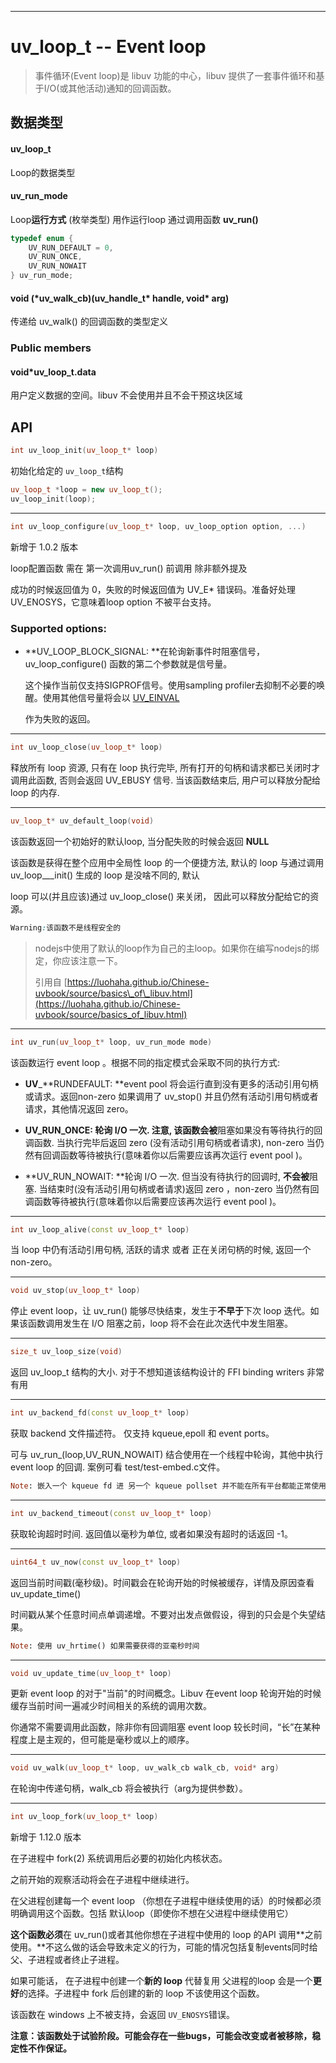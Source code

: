 
---

# uv\_loop\_t -- Event loop

> 事件循环\(Event loop\)是 libuv 功能的中心，libuv 提供了一套事件循环和基于I/O\(或其他活动\)通知的回调函数。

## 数据类型

#### **uv\_loop\_t**

Loop的数据类型

#### **uv\_run\_mode**

Loop**运行方式** \(枚举类型\)  用作运行loop   通过调用函数 **uv\_run\(\)**

```cpp
typedef enum {
    UV_RUN_DEFAULT = 0,
    UV_RUN_ONCE,
    UV_RUN_NOWAIT
} uv_run_mode;
```

#### void \(\*uv\_walk\_cb\)\(uv\_handle\_t\* handle, void\* arg\)

传递给 uv\_walk\(\) 的回调函数的类型定义

### Public members

#### void\*uv\_loop\_t.data

用户定义数据的空间。libuv 不会使用并且不会干预这块区域

## API

```cpp
int uv_loop_init(uv_loop_t* loop)
```

初始化给定的 `uv_loop_t`结构

```cpp
uv_loop_t *loop = new uv_loop_t();
uv_loop_init(loop);
```

---

```cpp
int uv_loop_configure(uv_loop_t* loop, uv_loop_option option, ...)
```

新增于 1.0.2 版本

loop配置函数 需在 第一次调用uv\_run\(\) 前调用 除非额外提及

成功的时候返回值为 0，失败的时候返回值为 UV\_E\* 错误码。准备好处理UV\_ENOSYS，它意味着loop option 不被平台支持。

### Supported options:

* **UV\_LOOP\_BLOCK\_SIGNAL: **在轮询新事件时阻塞信号，uv\_loop\_configure\(\) 函数的第二个参数就是信号量。

  这个操作当前仅支持SIGPROF信号。使用sampling profiler去抑制不必要的唤醒。使用其他信号量将会以 [UV\_EINVAL](/ERROR.md)

  作为失败的返回。

---

```cpp
int uv_loop_close(uv_loop_t* loop)
```

释放所有 loop 资源, 只有在 loop 执行完毕, 所有打开的句柄和请求都已关闭时才调用此函数,  否则会返回 UV\_EBUSY 信号. 当该函数结束后, 用户可以释放分配给 loop 的内存.

---

```cpp
uv_loop_t* uv_default_loop(void)
```

该函数返回一个初始好的默认loop, 当分配失败的时候会返回 **NULL**

该函数是获得在整个应用中全局性 loop 的一个便捷方法, 默认的 loop 与通过调用 uv\_loop\_\_\_init\(\) 生成的 loop 是没啥不同的, 默认

loop 可以\(并且应该\)通过 uv\_loop\_close\(\) 来关闭， 因此可以释放分配给它的资源。

```css
Warning:该函数不是线程安全的
```

> nodejs中使用了默认的loop作为自己的主loop。如果你在编写nodejs的绑定，你应该注意一下。
>
> 引用自 [https://luohaha.github.io/Chinese-uvbook/source/basics\_of\_libuv.html](https://luohaha.github.io/Chinese-uvbook/source/basics_of_libuv.html)

---

```cpp
int uv_run(uv_loop_t* loop, uv_run_mode mode)
```

该函数运行 event loop 。根据不同的指定模式会采取不同的执行方式:

* **UV**\_**RUNDEFAULT:      **event pool 将会运行直到没有更多的活动引用句柄或请求。返回non-zero 如果调用了 uv\_stop\(\) 并且仍然有活动引用句柄或者请求，其他情况返回 zero。

* **UV\_RUN\_ONCE:          **轮询 I/O 一次. 注意, 该函数**会被**阻塞如果没有等待执行的回调函数. 当执行完毕后返回 zero \(没有活动引用句柄或者请求\), non-zero 当仍然有回调函数等待被执行\(意味着你以后需要应该再次运行 event pool \)。

* **UV\_RUN\_NOWAIT:     **轮询 I/O 一次. 但当没有待执行的回调时, **不会被**阻塞. 当结束时\(没有活动引用句柄或者请求\)返回 zero ，non-zero 当仍然有回调函数等待被执行\(意味着你以后需要应该再次运行 event pool \)。

---

```cpp
int uv_loop_alive(const uv_loop_t* loop)
```

当 loop 中仍有活动引用句柄, 活跃的请求 或者 正在关闭句柄的时候, 返回一个non-zero。

---

```cpp
void uv_stop(uv_loop_t* loop)
```

停止 event loop，让 uv\_run\(\) 能够尽快结束，发生于**不早于**下次 loop 迭代。如果该函数调用发生在 I/O 阻塞之前，loop 将不会在此次迭代中发生阻塞。

---

```cpp
size_t uv_loop_size(void)
```

返回 uv\_loop\_t 结构的大小. 对于不想知道该结构设计的 FFI binding writers 非常有用

---

```cpp
int uv_backend_fd(const uv_loop_t* loop)
```

获取 backend 文件描述符。 仅支持 kqueue,epoll 和 event ports。

可与 uv\_run\_\(loop,UV\_RUN\_NOWAIT\) 结合使用在一个线程中轮询，其他中执行 event loop 的回调. 案例可看 test/test-embed.c文件。

```ruby
Note: 嵌入一个 kqueue fd 进 另一个 kqueue pollset 并不能在所有平台都能正常使用. 这不是一个添加 fd 的错误 它从不生成 events.
```

---

```cpp
int uv_backend_timeout(const uv_loop_t* loop)
```

获取轮询超时时间. 返回值以毫秒为单位, 或者如果没有超时的话返回 -1。

---

```cpp
uint64_t uv_now(const uv_loop_t* loop)
```

返回当前时间戳\(毫秒级\)。时间戳会在轮询开始的时候被缓存，详情及原因查看 uv\_update\_time\(\)

时间戳从某个任意时间点单调递增。不要对出发点做假设，得到的只会是个失望结果。

```ruby
Note: 使用 uv_hrtime() 如果需要获得的亚毫秒时间
```

---

```cpp
void uv_update_time(uv_loop_t* loop)
```

更新 event loop 的对于"当前"的时间概念。Libuv 在event loop 轮询开始的时候缓存当前时间一遍减少时间相关的系统的调用次数。

你通常不需要调用此函数，除非你有回调阻塞 event loop 较长时间，“长”在某种程度上是主观的，但可能是毫秒或以上的顺序。

---

```cpp
void uv_walk(uv_loop_t* loop, uv_walk_cb walk_cb, void* arg)
```

在轮询中传递句柄，walk\_cb 将会被执行（arg为提供参数）。

---

```cpp
int uv_loop_fork(uv_loop_t* loop)
```

新增于 1.12.0 版本

在子进程中 fork\(2\) 系统调用后必要的初始化内核状态。

之前开始的观察活动将会在子进程中继续进行。

在父进程创建每一个 event loop （你想在子进程中继续使用的话）的时候都必须明确调用这个函数。包括 默认loop（即使你不想在父进程中继续使用它）

**这个函数必须**在 uv\_run\(\)或者其他你想在子进程中使用的 loop 的API 调用**之前使用。**不这么做的话会导致未定义的行为，可能的情况包括复制events同时给父、子进程或者终止子进程。

如果可能话， 在子进程中创建一个**新的 loop** 代替复用 父进程的loop 会是一个**更好**的选择。子进程中 fork 后创建的新的 loop 不该使用这个函数。

该函数在 windows 上不被支持，会返回 `UV_ENOSYS`错误。

**注意：该函数处于试验阶段。可能会存在一些bugs，可能会改变或者被移除，稳定性不作保证。**



